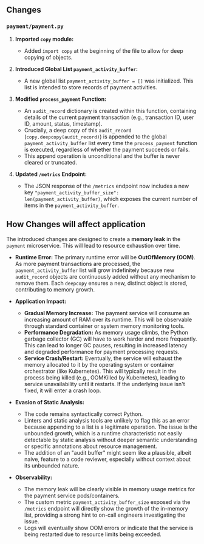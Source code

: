 ## Changes

### `payment/payment.py`

1.  **Imported `copy` module:**
    *   Added `import copy` at the beginning of the file to allow for deep copying of objects.

2.  **Introduced Global List `payment_activity_buffer`:**
    *   A new global list `payment_activity_buffer = []` was initialized. This list is intended to store records of payment activities.

3.  **Modified `process_payment` Function:**
    *   An `audit_record` dictionary is created within this function, containing details of the current payment transaction (e.g., transaction ID, user ID, amount, status, timestamp).
    *   Crucially, a deep copy of this `audit_record` (`copy.deepcopy(audit_record)`) is appended to the global `payment_activity_buffer` list every time the `process_payment` function is executed, regardless of whether the payment succeeds or fails.
    *   This append operation is unconditional and the buffer is never cleared or truncated.

4.  **Updated `/metrics` Endpoint:**
    *   The JSON response of the `/metrics` endpoint now includes a new key `"payment_activity_buffer_size": len(payment_activity_buffer)`, which exposes the current number of items in the `payment_activity_buffer`.

## How Changes will affect application

The introduced changes are designed to create a **memory leak** in the `payment` microservice. This will lead to resource exhaustion over time.

*   **Runtime Error:** The primary runtime error will be **OutOfMemory (OOM)**. As more payment transactions are processed, the `payment_activity_buffer` list will grow indefinitely because new `audit_record` objects are continuously added without any mechanism to remove them. Each `deepcopy` ensures a new, distinct object is stored, contributing to memory growth.

*   **Application Impact:**
    *   **Gradual Memory Increase:** The payment service will consume an increasing amount of RAM over its runtime. This will be observable through standard container or system memory monitoring tools.
    *   **Performance Degradation:** As memory usage climbs, the Python garbage collector (GC) will have to work harder and more frequently. This can lead to longer GC pauses, resulting in increased latency and degraded performance for payment processing requests.
    *   **Service Crash/Restart:** Eventually, the service will exhaust the memory allocated to it by the operating system or container orchestrator (like Kubernetes). This will typically result in the process being killed (e.g., OOMKilled by Kubernetes), leading to service unavailability until it restarts. If the underlying issue isn't fixed, it will enter a crash loop.

*   **Evasion of Static Analysis:**
    *   The code remains syntactically correct Python.
    *   Linters and static analysis tools are unlikely to flag this as an error because appending to a list is a legitimate operation. The issue is the unbounded growth, which is a runtime characteristic not easily detectable by static analysis without deeper semantic understanding or specific annotations about resource management.
    *   The addition of an "audit buffer" might seem like a plausible, albeit naive, feature to a code reviewer, especially without context about its unbounded nature.

*   **Observability:**
    *   The memory leak will be clearly visible in memory usage metrics for the payment service pods/containers.
    *   The custom metric `payment_activity_buffer_size` exposed via the `/metrics` endpoint will directly show the growth of the in-memory list, providing a strong hint to on-call engineers investigating the issue.
    *   Logs will eventually show OOM errors or indicate that the service is being restarted due to resource limits being exceeded.